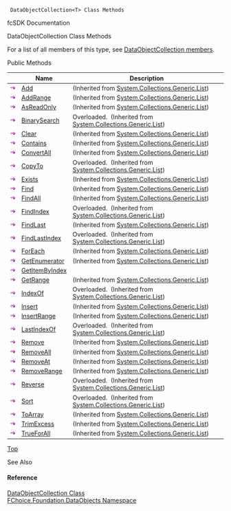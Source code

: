 ﻿     DataObjectCollection<T> Class Methods                                                   

fcSDK Documentation

DataObjectCollection<T> Class Methods

For a list of all members of this type, see [DataObjectCollection<T> members](fcSDK~FChoice.Foundation.DataObjects.DataObjectCollection`1_members.md).

Public Methods

|   | Name | Description |
| --- | --- | --- |
| ![Public Method](dotnetimages/publicMethod.png) | [Add](#) | (Inherited from [System.Collections.Generic.List<T>](#)) |
| ![Public Method](dotnetimages/publicMethod.png) | [AddRange](#) | (Inherited from [System.Collections.Generic.List<T>](#)) |
| ![Public Method](dotnetimages/publicMethod.png) | [AsReadOnly](#) | (Inherited from [System.Collections.Generic.List<T>](#)) |
| ![Public Method](dotnetimages/publicMethod.png) | [BinarySearch](#) | Overloaded.  (Inherited from [System.Collections.Generic.List<T>](#)) |
| ![Public Method](dotnetimages/publicMethod.png) | [Clear](#) | (Inherited from [System.Collections.Generic.List<T>](#)) |
| ![Public Method](dotnetimages/publicMethod.png) | [Contains](#) | (Inherited from [System.Collections.Generic.List<T>](#)) |
| ![Public Method](dotnetimages/publicMethod.png) | [ConvertAll](#) | (Inherited from [System.Collections.Generic.List<T>](#)) |
| ![Public Method](dotnetimages/publicMethod.png) | [CopyTo](#) | Overloaded.  (Inherited from [System.Collections.Generic.List<T>](#)) |
| ![Public Method](dotnetimages/publicMethod.png) | [Exists](#) | (Inherited from [System.Collections.Generic.List<T>](#)) |
| ![Public Method](dotnetimages/publicMethod.png) | [Find](#) | (Inherited from [System.Collections.Generic.List<T>](#)) |
| ![Public Method](dotnetimages/publicMethod.png) | [FindAll](#) | (Inherited from [System.Collections.Generic.List<T>](#)) |
| ![Public Method](dotnetimages/publicMethod.png) | [FindIndex](#) | Overloaded.  (Inherited from [System.Collections.Generic.List<T>](#)) |
| ![Public Method](dotnetimages/publicMethod.png) | [FindLast](#) | (Inherited from [System.Collections.Generic.List<T>](#)) |
| ![Public Method](dotnetimages/publicMethod.png) | [FindLastIndex](#) | Overloaded.  (Inherited from [System.Collections.Generic.List<T>](#)) |
| ![Public Method](dotnetimages/publicMethod.png) | [ForEach](#) | (Inherited from [System.Collections.Generic.List<T>](#)) |
| ![Public Method](dotnetimages/publicMethod.png) | [GetEnumerator](#) | (Inherited from [System.Collections.Generic.List<T>](#)) |
| ![Public Method](dotnetimages/publicMethod.png) | [GetItemByIndex](fcSDK~FChoice.Foundation.DataObjects.DataObjectCollection`1~GetItemByIndex.md) |   |
| ![Public Method](dotnetimages/publicMethod.png) | [GetRange](#) | (Inherited from [System.Collections.Generic.List<T>](#)) |
| ![Public Method](dotnetimages/publicMethod.png) | [IndexOf](#) | Overloaded.  (Inherited from [System.Collections.Generic.List<T>](#)) |
| ![Public Method](dotnetimages/publicMethod.png) | [Insert](#) | (Inherited from [System.Collections.Generic.List<T>](#)) |
| ![Public Method](dotnetimages/publicMethod.png) | [InsertRange](#) | (Inherited from [System.Collections.Generic.List<T>](#)) |
| ![Public Method](dotnetimages/publicMethod.png) | [LastIndexOf](#) | Overloaded.  (Inherited from [System.Collections.Generic.List<T>](#)) |
| ![Public Method](dotnetimages/publicMethod.png) | [Remove](#) | (Inherited from [System.Collections.Generic.List<T>](#)) |
| ![Public Method](dotnetimages/publicMethod.png) | [RemoveAll](#) | (Inherited from [System.Collections.Generic.List<T>](#)) |
| ![Public Method](dotnetimages/publicMethod.png) | [RemoveAt](#) | (Inherited from [System.Collections.Generic.List<T>](#)) |
| ![Public Method](dotnetimages/publicMethod.png) | [RemoveRange](#) | (Inherited from [System.Collections.Generic.List<T>](#)) |
| ![Public Method](dotnetimages/publicMethod.png) | [Reverse](#) | Overloaded.  (Inherited from [System.Collections.Generic.List<T>](#)) |
| ![Public Method](dotnetimages/publicMethod.png) | [Sort](#) | Overloaded.  (Inherited from [System.Collections.Generic.List<T>](#)) |
| ![Public Method](dotnetimages/publicMethod.png) | [ToArray](#) | (Inherited from [System.Collections.Generic.List<T>](#)) |
| ![Public Method](dotnetimages/publicMethod.png) | [TrimExcess](#) | (Inherited from [System.Collections.Generic.List<T>](#)) |
| ![Public Method](dotnetimages/publicMethod.png) | [TrueForAll](#) | (Inherited from [System.Collections.Generic.List<T>](#)) |

[Top](#top)

See Also

#### Reference

[DataObjectCollection<T> Class](fcSDK~FChoice.Foundation.DataObjects.DataObjectCollection`1.md)  
[FChoice.Foundation.DataObjects Namespace](fcSDK~FChoice.Foundation.DataObjects_namespace.md)